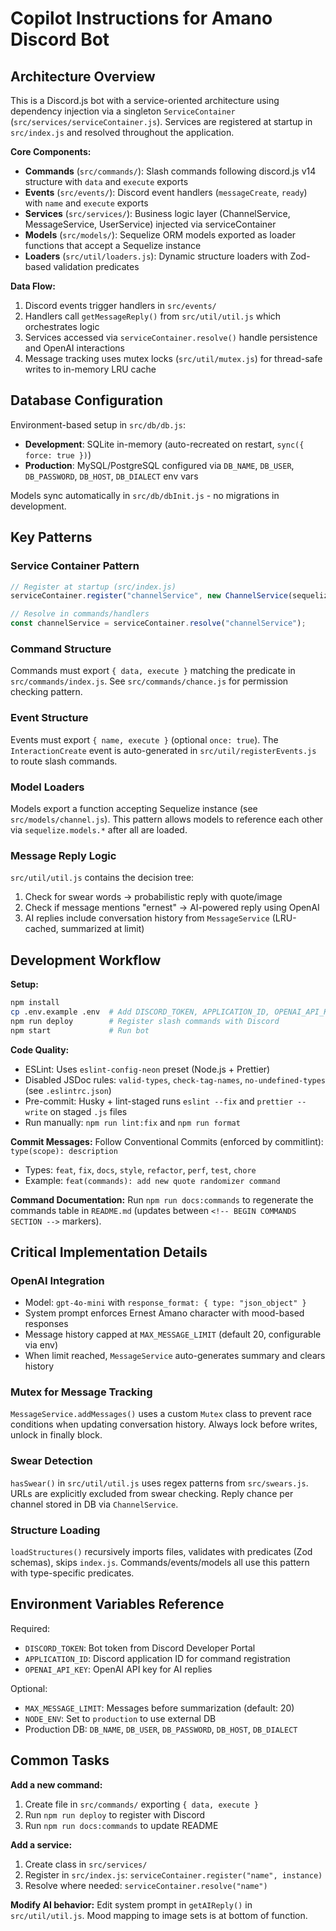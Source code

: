 # Copilot Instructions for Amano Discord Bot

## Architecture Overview

This is a Discord.js bot with a service-oriented architecture using dependency injection via a singleton `ServiceContainer` (`src/services/serviceContainer.js`). Services are registered at startup in `src/index.js` and resolved throughout the application.

**Core Components:**
- **Commands** (`src/commands/`): Slash commands following discord.js v14 structure with `data` and `execute` exports
- **Events** (`src/events/`): Discord event handlers (`messageCreate`, `ready`) with `name` and `execute` exports
- **Services** (`src/services/`): Business logic layer (ChannelService, MessageService, UserService) injected via serviceContainer
- **Models** (`src/models/`): Sequelize ORM models exported as loader functions that accept a Sequelize instance
- **Loaders** (`src/util/loaders.js`): Dynamic structure loaders with Zod-based validation predicates

**Data Flow:**
1. Discord events trigger handlers in `src/events/`
2. Handlers call `getMessageReply()` from `src/util/util.js` which orchestrates logic
3. Services accessed via `serviceContainer.resolve()` handle persistence and OpenAI interactions
4. Message tracking uses mutex locks (`src/util/mutex.js`) for thread-safe writes to in-memory LRU cache

## Database Configuration

Environment-based setup in `src/db/db.js`:
- **Development**: SQLite in-memory (auto-recreated on restart, `sync({ force: true })`)
- **Production**: MySQL/PostgreSQL configured via `DB_NAME`, `DB_USER`, `DB_PASSWORD`, `DB_HOST`, `DB_DIALECT` env vars

Models sync automatically in `src/db/dbInit.js` - no migrations in development.

## Key Patterns

### Service Container Pattern
```javascript
// Register at startup (src/index.js)
serviceContainer.register("channelService", new ChannelService(sequelize.models.Channel));

// Resolve in commands/handlers
const channelService = serviceContainer.resolve("channelService");
```

### Command Structure
Commands must export `{ data, execute }` matching the predicate in `src/commands/index.js`. See `src/commands/chance.js` for permission checking pattern.

### Event Structure
Events must export `{ name, execute }` (optional `once: true`). The `InteractionCreate` event is auto-generated in `src/util/registerEvents.js` to route slash commands.

### Model Loaders
Models export a function accepting Sequelize instance (see `src/models/channel.js`). This pattern allows models to reference each other via `sequelize.models.*` after all are loaded.

### Message Reply Logic
`src/util/util.js` contains the decision tree:
1. Check for swear words → probabilistic reply with quote/image
2. Check if message mentions "ernest" → AI-powered reply using OpenAI
3. AI replies include conversation history from `MessageService` (LRU-cached, summarized at limit)

## Development Workflow

**Setup:**
```bash
npm install
cp .env.example .env  # Add DISCORD_TOKEN, APPLICATION_ID, OPENAI_API_KEY
npm run deploy        # Register slash commands with Discord
npm start             # Run bot
```

**Code Quality:**
- ESLint: Uses `eslint-config-neon` preset (Node.js + Prettier)
- Disabled JSDoc rules: `valid-types`, `check-tag-names`, `no-undefined-types` (see `.eslintrc.json`)
- Pre-commit: Husky + lint-staged runs `eslint --fix` and `prettier --write` on staged `.js` files
- Run manually: `npm run lint:fix` and `npm run format`

**Commit Messages:**
Follow Conventional Commits (enforced by commitlint): `type(scope): description`
- Types: `feat`, `fix`, `docs`, `style`, `refactor`, `perf`, `test`, `chore`
- Example: `feat(commands): add new quote randomizer command`

**Command Documentation:**
Run `npm run docs:commands` to regenerate the commands table in `README.md` (updates between `<!-- BEGIN COMMANDS SECTION -->` markers).

## Critical Implementation Details

### OpenAI Integration
- Model: `gpt-4o-mini` with `response_format: { type: "json_object" }`
- System prompt enforces Ernest Amano character with mood-based responses
- Message history capped at `MAX_MESSAGE_LIMIT` (default 20, configurable via env)
- When limit reached, `MessageService` auto-generates summary and clears history

### Mutex for Message Tracking
`MessageService.addMessages()` uses a custom `Mutex` class to prevent race conditions when updating conversation history. Always lock before writes, unlock in finally block.

### Swear Detection
`hasSwear()` in `src/util/util.js` uses regex patterns from `src/swears.js`. URLs are explicitly excluded from swear checking. Reply chance per channel stored in DB via `ChannelService`.

### Structure Loading
`loadStructures()` recursively imports files, validates with predicates (Zod schemas), skips `index.js`. Commands/events/models all use this pattern with type-specific predicates.

## Environment Variables Reference

Required:
- `DISCORD_TOKEN`: Bot token from Discord Developer Portal
- `APPLICATION_ID`: Discord application ID for command registration
- `OPENAI_API_KEY`: OpenAI API key for AI replies

Optional:
- `MAX_MESSAGE_LIMIT`: Messages before summarization (default: 20)
- `NODE_ENV`: Set to `production` to use external DB
- Production DB: `DB_NAME`, `DB_USER`, `DB_PASSWORD`, `DB_HOST`, `DB_DIALECT`

## Common Tasks

**Add a new command:**
1. Create file in `src/commands/` exporting `{ data, execute }`
2. Run `npm run deploy` to register with Discord
3. Run `npm run docs:commands` to update README

**Add a service:**
1. Create class in `src/services/`
2. Register in `src/index.js`: `serviceContainer.register("name", instance)`
3. Resolve where needed: `serviceContainer.resolve("name")`

**Modify AI behavior:**
Edit system prompt in `getAIReply()` in `src/util/util.js`. Mood mapping to image sets is at bottom of function.
